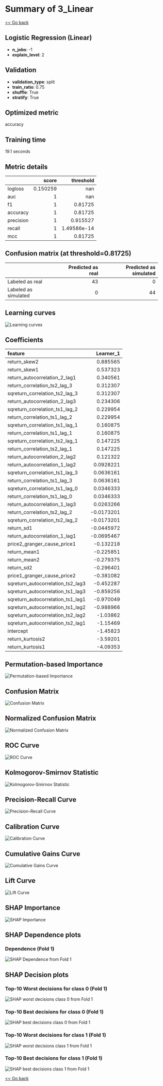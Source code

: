 # Summary of 3_Linear

[<< Go back](../README.md)


## Logistic Regression (Linear)
- **n_jobs**: -1
- **explain_level**: 2

## Validation
 - **validation_type**: split
 - **train_ratio**: 0.75
 - **shuffle**: True
 - **stratify**: True

## Optimized metric
accuracy

## Training time

19.1 seconds

## Metric details
|           |    score |     threshold |
|:----------|---------:|--------------:|
| logloss   | 0.150259 | nan           |
| auc       | 1        | nan           |
| f1        | 1        |   0.81725     |
| accuracy  | 1        |   0.81725     |
| precision | 1        |   0.915527    |
| recall    | 1        |   1.49586e-14 |
| mcc       | 1        |   0.81725     |


## Confusion matrix (at threshold=0.81725)
|                      |   Predicted as real |   Predicted as simulated |
|:---------------------|--------------------:|-------------------------:|
| Labeled as real      |                  43 |                        0 |
| Labeled as simulated |                   0 |                       44 |

## Learning curves
![Learning curves](learning_curves.png)

## Coefficients
| feature                           |   Learner_1 |
|:----------------------------------|------------:|
| return_skew2                      |   0.885565  |
| return_skew1                      |   0.537323  |
| return_autocorrelation_2_lag1     |   0.340561  |
| return_correlation_ts2_lag_3      |   0.312307  |
| sqreturn_correlation_ts2_lag_3    |   0.312307  |
| return_autocorrelation_2_lag3     |   0.234306  |
| sqreturn_correlation_ts1_lag_2    |   0.229954  |
| return_correlation_ts1_lag_2      |   0.229954  |
| sqreturn_correlation_ts1_lag_1    |   0.160875  |
| return_correlation_ts1_lag_1      |   0.160875  |
| sqreturn_correlation_ts2_lag_1    |   0.147225  |
| return_correlation_ts2_lag_1      |   0.147225  |
| return_autocorrelation_2_lag2     |   0.121322  |
| return_autocorrelation_1_lag2     |   0.0928221 |
| sqreturn_correlation_ts1_lag_3    |   0.0636161 |
| return_correlation_ts1_lag_3      |   0.0636161 |
| sqreturn_correlation_ts1_lag_0    |   0.0346333 |
| return_correlation_ts1_lag_0      |   0.0346333 |
| return_autocorrelation_1_lag3     |   0.0263266 |
| return_correlation_ts2_lag_2      |  -0.0173201 |
| sqreturn_correlation_ts2_lag_2    |  -0.0173201 |
| return_sd1                        |  -0.0445972 |
| return_autocorrelation_1_lag1     |  -0.0695467 |
| price2_granger_cause_price1       |  -0.132218  |
| return_mean1                      |  -0.225851  |
| return_mean2                      |  -0.279375  |
| return_sd2                        |  -0.296401  |
| price1_granger_cause_price2       |  -0.381082  |
| sqreturn_autocorrelation_ts2_lag3 |  -0.452287  |
| sqreturn_autocorrelation_ts1_lag3 |  -0.859256  |
| sqreturn_autocorrelation_ts1_lag1 |  -0.970049  |
| sqreturn_autocorrelation_ts1_lag2 |  -0.988966  |
| sqreturn_autocorrelation_ts2_lag2 |  -1.03862   |
| sqreturn_autocorrelation_ts2_lag1 |  -1.15469   |
| intercept                         |  -1.45823   |
| return_kurtosis2                  |  -3.59201   |
| return_kurtosis1                  |  -4.09353   |


## Permutation-based Importance
![Permutation-based Importance](permutation_importance.png)
## Confusion Matrix

![Confusion Matrix](confusion_matrix.png)


## Normalized Confusion Matrix

![Normalized Confusion Matrix](confusion_matrix_normalized.png)


## ROC Curve

![ROC Curve](roc_curve.png)


## Kolmogorov-Smirnov Statistic

![Kolmogorov-Smirnov Statistic](ks_statistic.png)


## Precision-Recall Curve

![Precision-Recall Curve](precision_recall_curve.png)


## Calibration Curve

![Calibration Curve](calibration_curve_curve.png)


## Cumulative Gains Curve

![Cumulative Gains Curve](cumulative_gains_curve.png)


## Lift Curve

![Lift Curve](lift_curve.png)



## SHAP Importance
![SHAP Importance](shap_importance.png)

## SHAP Dependence plots

### Dependence (Fold 1)
![SHAP Dependence from Fold 1](learner_fold_0_shap_dependence.png)

## SHAP Decision plots

### Top-10 Worst decisions for class 0 (Fold 1)
![SHAP worst decisions class 0 from Fold 1](learner_fold_0_shap_class_0_worst_decisions.png)
### Top-10 Best decisions for class 0 (Fold 1)
![SHAP best decisions class 0 from Fold 1](learner_fold_0_shap_class_0_best_decisions.png)
### Top-10 Worst decisions for class 1 (Fold 1)
![SHAP worst decisions class 1 from Fold 1](learner_fold_0_shap_class_1_worst_decisions.png)
### Top-10 Best decisions for class 1 (Fold 1)
![SHAP best decisions class 1 from Fold 1](learner_fold_0_shap_class_1_best_decisions.png)

[<< Go back](../README.md)
